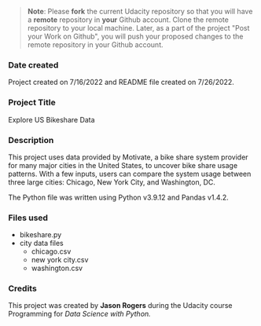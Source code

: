 >**Note**: Please **fork** the current Udacity repository so that you will have a **remote** repository in **your** Github account. Clone the remote repository to your local machine. Later, as a part of the project "Post your Work on Github", you will push your proposed changes to the remote repository in your Github account.

### Date created
Project created on 7/16/2022 and README file created on 7/26/2022.

### Project Title
Explore US Bikeshare Data

### Description
This project uses data provided by Motivate, a bike share system provider for many major cities in the United States, to uncover bike share usage patterns. With a few inputs, users can compare the system usage between three large cities: Chicago, New York City, and Washington, DC.

The Python file was written using Python v3.9.12 and Pandas v1.4.2.

### Files used
* bikeshare.py
* city data files
    * chicago.csv
    * new york city.csv
    * washington.csv

### Credits
This project was created by **Jason Rogers** during the Udacity course Programming for *Data Science with Python.*
